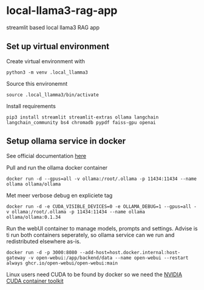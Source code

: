 # local-llama3-rag-app
streamlit based local llama3 RAG app


## Set up virtual environment

Create virtual environment with

    python3 -m venv .local_llamma3

Source this environemnt

    source .local_llamma3/bin/activate

Install requirements

    pip3 install streamlit streamlit-extras ollama langchain langchain_community bs4 chromadb pypdf faiss-gpu openai


## Setup ollama service in docker

See official documentation [here](https://hub.docker.com/r/ollama/ollama)

Pull and run the ollama docker container

    docker run -d --gpus=all -v ollama:/root/.ollama -p 11434:11434 --name ollama ollama/ollama

Met meer verbose debug en expliciete tag

    docker run -d -e CUDA_VISIBLE_DEVICES=0 -e OLLAMA_DEBUG=1 --gpus=all -v ollama:/root/.ollama -p 11434:11434 --name ollama ollama/ollama:0.1.34

Run the webUI container to manage models, prompts and settings. Advise is ti run both containers seperately, so ollama service can we run and redistributed elsewhere as-is.

    docker run -d -p 3000:8080 --add-host=host.docker.internal:host-gateway -v open-webui:/app/backend/data --name open-webui --restart always ghcr.io/open-webui/open-webui:main


Linux users need CUDA to be found by docker so we need the [NVIDIA CUDA container toolkit](https://docs.nvidia.com/dgx/nvidia-container-runtime-upgrade/)

